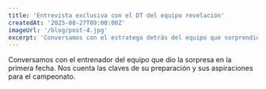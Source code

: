```yaml
---
title: 'Entrevista exclusiva con el DT del equipo revelación'
createdAt: '2025-08-27T09:00:00Z'
imageUrl: '/blog/post-4.jpg'
excerpt: 'Conversamos con el estratega detrás del equipo que sorprendió a todos en la primera fecha. Conoce sus secretos y aspiraciones.'
---
```

Conversamos con el entrenador del equipo que dio la sorpresa en la primera fecha. Nos cuenta las claves de su preparación y sus aspiraciones para el campeonato.
